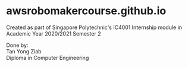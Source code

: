 # awsrobomakercourse.github.io
Created as part of Singapore Polytechnic's IC4001 Internship module in Academic Year 2020/2021 Semester 2  

Done by:  
Tan Yong Ziab  
Diploma in Computer Engineering
